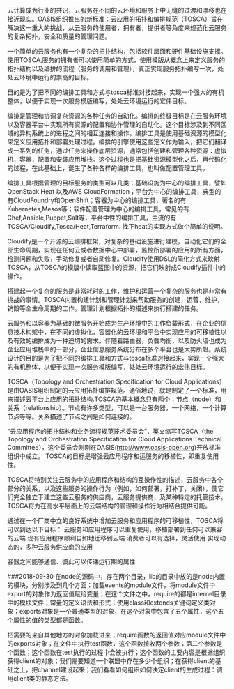 云计算成为行业的共识，云服务在不同的云环境和服务上中无缝的过渡和漂移也在接近现实。OASIS组织推出的新标准：云应用的拓扑和编排规范（TOSCA）旨在解决这一重大的挑战，从云服务的使用者，拥有者，提供者等角度来规范化云服务的复杂拓扑，安全和质量的管理问题。

一个简单的云服务也有一个复杂的拓扑结构，包括软件层面和硬件基础设施支撑。使用TOSCA,服务的拥有者可以使用简单的方式，使用模版从概念上来定义服务的拓扑结构以及编排的流程（服务的调用和管理），真正实现服务拓扑编写一次，处处云环境中运行的崇高的目标。

目的是为了把不同的编排工具和方式与tosca标准对接起来，实现一个强大的有机整体，以便于实现一次服务模版编写，处处云环境运行的宏伟目标。

编排是管理和协调复杂资源的各种任务的自动化。编排的终极目标是在云服务环境以及容器平台中实现所有资源的配置和协作管理的自动化。这个目标涉及到不同区域的异构系统上的进程之间的相互连接和操作。编排工具是使用基础资源的模型化来定义应用拓扑和部署处理过程。编排的引擎使用这些定义作为输入，把它们翻译成一系列的任务，通过任务来操作底层资源，通常包括创建和管理各种资源：虚拟机，容器，配置和安装应用堆栈。这个过程也是把基础资源模型化之后，再代码化的过程，在此基础上，诞生了各种各样的编排工具，也叫做配置管理工具。

编排工具根据管理的目标服务的类型可以几类：基础设施为中心的编排工具，譬如OpenStack Heat 以及AWS CloudFormation；平台为中心的编排工具，典型的有CloudFoundry和OpenShift；容器为中心的编排工具，著名的有Kubernetes,Mesos等；软件配置管理为中心的编排工具，常见的有Chef,Ansible,Puppet,Salt等，平台中性的编排工具，主流的有TOSCA/Cloudify,Tosca/Heat,Terraform. 找下heat的实现方式做个简单的说明。

Cloudify是一个开源的云编排框架，对复杂的基础设施进行建模，自动化它们的全部生命周期，实现在任何云或者数据中心中部署，监控所部署的应用的所有方面，检测问题和失败，手动修复或者自动修复。Cloudify使用DSL的简化方式来映射TOSCA，从TOSCA的模版中读取蓝图中的资源，把它们映射成Cloudify插件中的操作。

搭建起一个复杂的服务是非常耗时的工作，维护和运营一个复杂的服务也是非常有挑战的事情。TOSCA内置构建计划和管理计划来帮助服务的创建，运营，维护，销毁等全生命周期的工作。管理计划根据拓扑的描述来执行搭建的任务。

云服务和以容器为基础的微服务开始成为生产环境中的工作负载形式，在企业的信息技术构架中，在不同的虚拟化，容器化的云环境和平台中实现应用的可移植性以及有效的编排成为一种迫切的需求。伴随着路由器，负载均衡，以及防火墙也成为企业应用堆栈中的一部分，企业信息服务系统分布在多个平台也是大势所趋。系统设计的目的是为了把不同的编排工具和方式与tosca标准对接起来，实现一个强大的有机整体，以便于实现一次服务模版编写，处处云环境运行的宏伟目标。

TOSCA（Topology and Orchestration Specification for Cloud Applications）是由OASIS组织制定的云应用拓扑编排规范。通俗地说，就是制定了一个标准，用来描述云平台上应用的拓扑结构.TOSCA的基本概念只有两个：节点（node）和关系（relationship）。节点有许多类型，可以是一台服务器，一个网络，一个计算节点等等。关系描述了节点之间是如何连接的。

“云应用程序的拓扑结构和业务流程规范技术委员会”，英文缩写TOSCA（the Topology and Orchestration Specification for Cloud Applications Technical Committee），这个委员会刚刚在OASIS(http://www.oasis-open.org)开放标准组织中成立。 TOSCA的目标是增强云应用程序和运服务的移植性，即重复使用性。
 
TOSCA将特别关注云服务中的应用程序和结构的互操作性的描述，云服务中各个部分的关系，以及这些服务的操作行为（例如，如何部署，打补丁，关闭），使它们完全独立于建立这些云服务的供应商，云服务提供商，及某种特定的托管技术。TOSCA将为在高水平层面上的云端结构的管理和操作行为相结合提供可能。
 
通过在一个厂商中立的良好系统中增加云服务和应用程序的可移植性，TOSCA将可以到达以下目标：
云服务和应用程序可以重复使用，移植部署到任何可以兼容的云端
现有应用程序顺利自如地迁移到云端
消费者可以有选择，灵活使用
实现动态的，多种云服务供应商的应用

容器之间能够通信、彼此可以传递运行期的属性

###2018-09-30
在node的源码中，存在两个目录，lib的目录中放的是node内置的模块，分别涉及到几个方面：加载events的module文件，将module文件中export的对象作为返回值赋给变量；在这个文件之中，require的都是internel目录中的模块文件；常量的定义语法和形式；使用class和extends关键词定义类对象；exports对象是一个普通类型的对象，在这个对象中包含了五个属性，这个五个属性的值的类型都是函数。

把需要的来自其他地方的对象加载进来；require函数的返回值对应module文件中的exports对象；在文件中执行test函数，这个函数接收两个参数；第二个参数是个函数；这个函数在test执行的过程中会被执行；这个函数的主要内容是根据组织获得client的对象；我们需要知道一个联盟中存在多少个组织；在获得client的基础之上，把channel建设起来；我们看看如何组织如何决定client的生成过程：调用client类的静态方法。
